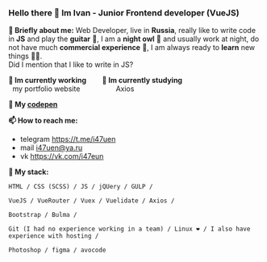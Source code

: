 ### Hello there 👋 Im Ivan - Junior Frontend developer (VueJS)
**🧔 Briefly about me:** Web Developer, live in __Russia__, really like to write code in __JS__ and play the __guitar__ 🎸, I am a __night owl__ 🦉 and usually work at night, do not have much __commercial experience__ 💼, I am always ready to __learn__ new things 🏃‍♂️. <br/>
Did I mention that I like to write in JS?


**🔭 Im currently working**  &nbsp;&nbsp;&nbsp;&nbsp;&nbsp;&nbsp; **🌱 Im currently studying** <br/>
&nbsp;&nbsp;my portfolio website  &nbsp;&nbsp;&nbsp;&nbsp;&nbsp;&nbsp;&nbsp;&nbsp;&nbsp;&nbsp;&nbsp;&nbsp;&nbsp;&nbsp;&nbsp;&nbsp; Axios 

**💼 My <a href="https://codepen.io/i47uen" target="_blank">codepen</a>**

**📫 How to reach me:** <br/>
- telegram https://t.me/i47uen
- mail i47uen@ya.ru
- vk https://vk.com/i47eun <br/>

**👊 My stack:**
```
HTML / CSS (SCSS) / JS / jQUery / GULP /
```
```
VueJS / VueRouter / Vuex / Vuelidate / Axios / 
```
```
Bootstrap / Bulma /
```
```
Git (I had no experience working in a team) / Linux ❤️ / I also have experience with hosting /
```
```
Photoshop / figma / avocode
```

